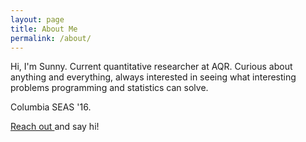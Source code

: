 ```yaml
---
layout: page
title: About Me
permalink: /about/
---
```


Hi, I'm Sunny. Current quantitative researcher at AQR. Curious about anything and everything, always interested in seeing what interesting problems programming and statistics can solve.

Columbia SEAS '16. 

<a href="mailto:sunny.m.bala@gmail.com"> Reach out </a> and say hi!
